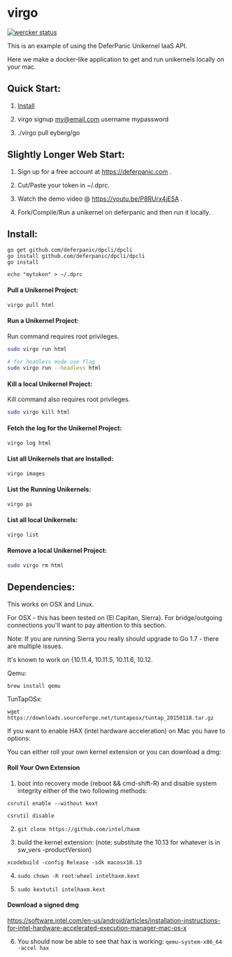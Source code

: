 # virgo

[![wercker status](https://app.wercker.com/status/206b2657533ae49cfc4fe4e42b7cac9b/s/master "wercker status")](https://app.wercker.com/project/byKey/206b2657533ae49cfc4fe4e42b7cac9b)

This is an example of using the DeferPanic Unikernel IaaS API.

Here we make a docker-like application to get and run unikernels locally
on your mac.

## Quick Start:

1) [Install](#install)

2) virgo signup my@email.com username mypassword

3) ./virgo pull eyberg/go

## Slightly Longer Web Start:

1) Sign up for a free account at https://deferpanic.com .

2) Cut/Paste your token in ~/.dprc.

3) Watch the demo video @ https://youtu.be/P8RUrx4jE5A .

4) Fork/Compile/Run a unikernel on deferpanic and then run it locally.

## Install:

```
go get github.com/deferpanic/dpcli/dpcli
go install github.com/deferpanic/dpcli/dpcli
go install

echo "mytoken" > ~/.dprc
```

#### Pull a Unikernel Project:

```sh
virgo pull html
```

#### Run a Unikernel Project:
Run command requires root privileges.

```sh
sudo virgo run html

# for headless mode use flag
sudo virgo run --headless html
```

#### Kill a local Unikernel Project:
Kill command also requires root privileges.

```sh
sudo virgo kill html
```

#### Fetch the log for the Unikernel Project:

```sh
virgo log html
```

#### List all Unikernels that are Installed:

```sh
virgo images
```

#### List the Running Unikernels:

```sh
virgo ps
```

#### List all local Unikernels:

```sh
virgo list
```

#### Remove a local Unikernel Project:

```sh
sudo virgo rm html
```

## Dependencies:
This works on OSX and Linux.

For OSX - this has been tested on {El Capitan, Sierra}. For bridge/outgoing
connections you'll want to pay attention to this section.

Note: If you are running Sierra you really should upgrade to Go 1.7 -
there are multiple issues.

It's known to work on {10.11.4, 10.11.5, 10.11.6, 10.12.

Qemu:

```
brew install qemu
```

TunTapOSx:

```
wget https://downloads.sourceforge.net/tuntaposx/tuntap_20150118.tar.gz
```

If you want to enable HAX (intel hardware acceleration) on Mac you have to options:

You can either roll your own kernel extension or you can download a dmg:

#### Roll Your Own Extension
1) boot into recovery mode (reboot && cmd-shift-R) and disable system integrity either of the
two following methods:
```
csrutil enable --without kext
```

```
csrutil disable
```

2) ```git clone https://github.com/intel/haxm```

3) build the kernel extension:
  (note: substitute the 10.13 for whatever is in sw_vers -productVersion)

  ```xcodebuild -config Release -sdk macosx10.13```

4) ```sudo chown -R root:wheel intelhaxm.kext```

5) ```sudo kextutil intelhaxm.kext```

#### Download a signed dmg

https://software.intel.com/en-us/android/articles/installation-instructions-for-intel-hardware-accelerated-execution-manager-mac-os-x

6) You should now be able to see that hax is working:
```qemu-system-x86_64 -accel hax```

